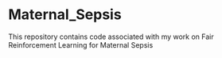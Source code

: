 # Maternal_Sepsis
This repository contains code associated with my work on Fair Reinforcement Learning for Maternal Sepsis
